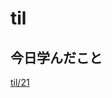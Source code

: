 # til

## 今日学んだこと

[til/21](https://github.com/tokiohamamatsu/til/blob/master/%E6%B4%BB%E5%8B%95%E8%A8%98%E9%8C%B2/12/21.md)